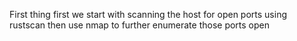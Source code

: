 First thing first we start with scanning the host for open ports using rustscan then use nmap to further enumerate those ports open

